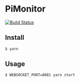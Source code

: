 # PiMonitor
[![Build Status](https://travis-ci.org/prince0203/PiMonitor.svg?branch=master)](https://travis-ci.org/prince0203/PiMonitor)

## Install

```sh
$ yarn
```

## Usage

```sh
$ WEBSOCKET_PORT=8081 yarn start
```

